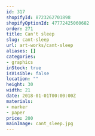 ```yaml
---
id: 317
shopifyId: 8723262701898
shopifyOptionId: 47772425060682
order: 271
title: Can't sleep
slug: cant-sleep
url: art-works/cant-sleep
aliases: []
categories:
- graphics
inStock: true
isVisible: false
location: ""
height: 30
width: 21
date: 2018-01-01T00:00:00Z
materials:
- marker
- paper
price: 200
mainImage: cant_sleep.jpg
---
```

